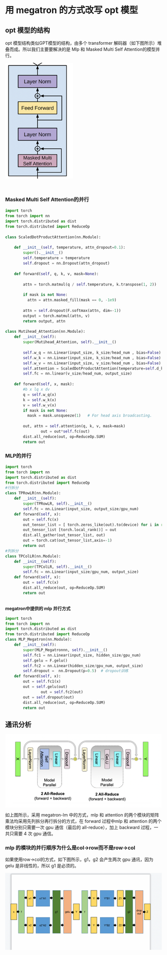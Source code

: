 # 用 megatron 的方式改写 opt 模型

## opt 模型的结构

opt 模型结构类似GPT模型的结构，由多个 transformer 解码器（如下图所示）堆叠而成。所以我们主要要解决的是 Mlp 和 Masked Multi Self Attention的模型并行。      

<img src="../img/opt_megatron/transformer_decoder.png" style="zoom:100%;" align="center" />

​          

### Masked Multi Self Attention的并行   

```python
import torch 
from torch import nn 
import torch.distributed as dist
from torch.distributed import ReduceOp

class ScaledDotProductAttention(nn.Module):

    def __init__(self, temperature, attn_dropout=0.1):
        super().__init__()
        self.temperature = temperature
        self.dropout = nn.Dropout(attn_dropout)

    def forward(self, q, k, v, mask=None):

        attn = torch.matmul(q / self.temperature, k.transpose(1, 2))

        if mask is not None:
          attn = attn.masked_fill(mask == 0, -1e9)

        attn = self.dropout(F.softmax(attn, dim=-1))
        output = torch.matmul(attn, v)
        return output, attn

class Mutihead_Attention(nn.Module):
    def __init__(self):
        super(Mutihead_Attention, self).__init__()
      
        self.w_q = nn.Linear(input_size, k_size/head_num , bias=False)
        self.w_k = nn.Linear(input_size, k_size/head_num , bias=False)
        self.w_v = nn.Linear(input_size, v_size/head_num , bias=False)
        self.attention = ScaledDotProductAttention(temperature=self.d_k ** 0.5)
        self.fc = nn.linear(v_size/head_num, output_size)

    def forward(self, x, mask):
        #b x lq x dv
        q = self.w_q(x)
        k = self.w_k(x)
        v = self.w_v(x)
        if mask is not None:
          mask = mask.unsqueeze(1)   # For head axis broadcasting.

        out, attn = self.attention(q, k, v, mask=mask)
				out = out*self.fc(out)
        dist.all_reduce(out, op=ReduceOp.SUM)
        return out   
```

### MLP的并行  

```python
import torch 
from torch import nn 
import torch.distributed as dist
from torch.distributed import ReduceOp
#行拆分
class TPRowLR(nn.Module):
    def __init__(self):
        super(TPRowLR, self).__init__()
        self.fc = nn.Linear(input_size, output_size/gpu_num)
    def forward(self, x):
        out = self.fc(x)
        out_tensor_list = [ torch.zeros_like(out).to(device) for i in range(gpu_num)]
        out_tensor_list [torch.local_rank()] = out
        dist.all_gather(out_tensor_list, out)
        out = torch.cat(out_tensor_list,axis=-1)
        return out
#列拆分
class TPColLR(nn.Module):
    def __init__(self):
        super(TPColLR, self).__init__()
        self.fc = nn.Linear(input_size/gpu_num, output_size)
    def forward(self, x):
        out = self.fc(x)
        dist.all_reduce(out, op=ReduceOp.SUM)
        return out
      
```

**megatron中提供的 mlp 并行方式**

```python
import torch 
from torch import nn 
import torch.distributed as dist
from torch.distributed import ReduceOp
class MLP_Megatron(nn.Module):
    def __init__(self):
        super(MLP_Megatronnn, self).__init__()
        self.fc1 = nn.Linear(input_size, hidden_size/gpu_num)
        self.gelu = F.gelu()
        self.fc2 = nn.Linear(hidden_size/gpu_num, output_size)
        self.dropout =  nn.Dropout(p=0.5)  # dropout训练
    def forward(self, x):
        out = self.fc1(x)
        out = self.gelu(out)
				out = self.fc2(out)
        out = self.dropout(out)
        dist.all_reduce(out, op=ReduceOp.SUM)
        return out
```

## 通讯分析

<img src="../img/opt_megatron/communication.png" style="zoom:100%;" align="center" />

如上图所示，采用 megatron-lm 中的方式，mlp 和 attention 的两个模块的矩阵乘法均采用先列拆分再行拆分的方式，在 forward 过程中mlp 和 attention 的两个模块分别只需要一次 gpu 通信（最后的 all-reduce），加上 backward 过程，一共只需要 4 次 gpu 通信。

### mlp 的模块的并行顺序为什么是col->row而不是row->col

如果使用row->col的方式，如下图所示，g1，g2 会产生两次 gpu 通讯，因为 gelu 是非线性的，所以 g1 是必须的。

<img src="../img/opt_megatron/communication2.png" style="zoom:100%;" align="center" />